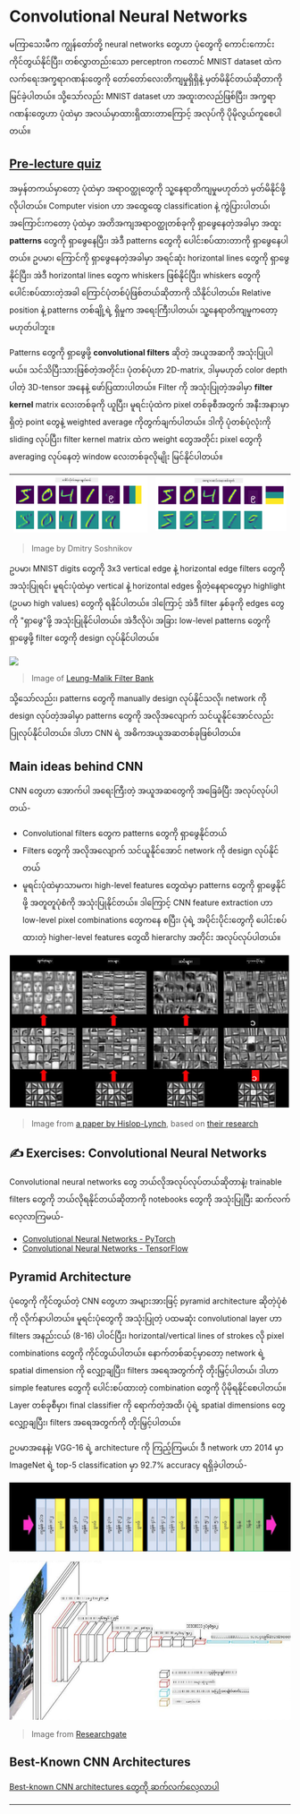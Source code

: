 <!--
CO_OP_TRANSLATOR_METADATA:
{
  "original_hash": "a560d5b845962cf33dc102266e409568",
  "translation_date": "2025-09-23T15:14:13+00:00",
  "source_file": "lessons/4-ComputerVision/07-ConvNets/README.md",
  "language_code": "my"
}
-->
# Convolutional Neural Networks

မကြာသေးမီက ကျွန်တော်တို့ neural networks တွေဟာ ပုံတွေကို ကောင်းကောင်းကိုင်တွယ်နိုင်ပြီး၊ တစ်လွှာတည်းသော perceptron ကတောင် MNIST dataset ထဲက လက်ရေးအက္ခရာဂဏန်းတွေကို တော်တော်လေးတိကျမှုရှိရှိနဲ့ မှတ်မိနိုင်တယ်ဆိုတာကို မြင်ခဲ့ပါတယ်။ သို့သော်လည်း MNIST dataset ဟာ အထူးတလည်ဖြစ်ပြီး၊ အက္ခရာဂဏန်းတွေဟာ ပုံထဲမှာ အလယ်မှာထားရှိထားတာကြောင့် အလုပ်ကို ပိုမိုလွယ်ကူစေပါတယ်။

## [Pre-lecture quiz](https://ff-quizzes.netlify.app/en/ai/quiz/13)

အမှန်တကယ်မှာတော့ ပုံထဲမှာ အရာဝတ္ထုတွေကို သူ့နေရာတိကျမှုမဟုတ်ဘဲ မှတ်မိနိုင်ဖို့လိုပါတယ်။ Computer vision ဟာ အထွေထွေ classification နဲ့ ကွဲပြားပါတယ်၊ အကြောင်းကတော့ ပုံထဲမှာ အတိအကျအရာဝတ္ထုတစ်ခုကို ရှာဖွေနေတဲ့အခါမှာ အထူး **patterns** တွေကို ရှာဖွေနေပြီး၊ အဲဒီ patterns တွေကို ပေါင်းစပ်ထားတာကို ရှာဖွေနေပါတယ်။ ဥပမာ၊ ကြောင်ကို ရှာဖွေနေတဲ့အခါမှာ အရင်ဆုံး horizontal lines တွေကို ရှာဖွေနိုင်ပြီး၊ အဲဒီ horizontal lines တွေက whiskers ဖြစ်နိုင်ပြီး၊ whiskers တွေကို ပေါင်းစပ်ထားတဲ့အခါ ကြောင်ပုံတစ်ပုံဖြစ်တယ်ဆိုတာကို သိနိုင်ပါတယ်။ Relative position နဲ့ patterns တစ်ချို့ရဲ့ ရှိမှုက အရေးကြီးပါတယ်၊ သူ့နေရာတိကျမှုကတော့ မဟုတ်ပါဘူး။

Patterns တွေကို ရှာဖွေဖို့ **convolutional filters** ဆိုတဲ့ အယူအဆကို အသုံးပြုပါမယ်။ သင်သိပြီးသားဖြစ်တဲ့အတိုင်း၊ ပုံတစ်ပုံဟာ 2D-matrix, ဒါမှမဟုတ် color depth ပါတဲ့ 3D-tensor အနေနဲ့ ဖော်ပြထားပါတယ်။ Filter ကို အသုံးပြုတဲ့အခါမှာ **filter kernel** matrix လေးတစ်ခုကို ယူပြီး၊ မူရင်းပုံထဲက pixel တစ်ခုစီအတွက် အနီးအနားမှာရှိတဲ့ point တွေနဲ့ weighted average ကိုတွက်ချက်ပါတယ်။ ဒါကို ပုံတစ်ပုံလုံးကို sliding လုပ်ပြီး၊ filter kernel matrix ထဲက weight တွေအတိုင်း pixel တွေကို averaging လုပ်နေတဲ့ window လေးတစ်ခုလိုမျိုး မြင်နိုင်ပါတယ်။

![Vertical Edge Filter](../../../../../translated_images/filter-vert.b7148390ca0bc356ddc7e55555d2481819c1e86ddde9dce4db5e71a69d6f887f.my.png) | ![Horizontal Edge Filter](../../../../../translated_images/filter-horiz.59b80ed4feb946efbe201a7fe3ca95abb3364e266e6fd90820cb893b4d3a6dda.my.png)
----|----

> Image by Dmitry Soshnikov

ဥပမာ၊ MNIST digits တွေကို 3x3 vertical edge နဲ့ horizontal edge filters တွေကို အသုံးပြုရင်၊ မူရင်းပုံထဲမှာ vertical နဲ့ horizontal edges ရှိတဲ့နေရာတွေမှာ highlight (ဥပမာ high values) တွေကို ရနိုင်ပါတယ်။ ဒါကြောင့် အဲဒီ filter နှစ်ခုကို edges တွေကို "ရှာဖွေ"ဖို့ အသုံးပြုနိုင်ပါတယ်။ အဲဒီလိုပဲ၊ အခြား low-level patterns တွေကို ရှာဖွေဖို့ filter တွေကို design လုပ်နိုင်ပါတယ်။

<img src="images/lmfilters.jpg" width="500" align="center"/>

> Image of [Leung-Malik Filter Bank](https://www.robots.ox.ac.uk/~vgg/research/texclass/filters.html)

သို့သော်လည်း၊ patterns တွေကို manually design လုပ်နိုင်သလို၊ network ကို design လုပ်တဲ့အခါမှာ patterns တွေကို အလိုအလျောက် သင်ယူနိုင်အောင်လည်း ပြုလုပ်နိုင်ပါတယ်။ ဒါဟာ CNN ရဲ့ အဓိကအယူအဆတစ်ခုဖြစ်ပါတယ်။

## Main ideas behind CNN

CNN တွေဟာ အောက်ပါ အရေးကြီးတဲ့ အယူအဆတွေကို အခြေခံပြီး အလုပ်လုပ်ပါတယ်-

* Convolutional filters တွေက patterns တွေကို ရှာဖွေနိုင်တယ်
* Filters တွေကို အလိုအလျောက် သင်ယူနိုင်အောင် network ကို design လုပ်နိုင်တယ်
* မူရင်းပုံထဲမှာသာမက၊ high-level features တွေထဲမှာ patterns တွေကို ရှာဖွေနိုင်ဖို့ အတူတူပုံစံကို အသုံးပြုနိုင်တယ်။ ဒါကြောင့် CNN feature extraction ဟာ low-level pixel combinations တွေကနေ စပြီး၊ ပုံရဲ့ အပိုင်းပိုင်းတွေကို ပေါင်းစပ်ထားတဲ့ higher-level features တွေထိ hierarchy အတိုင်း အလုပ်လုပ်ပါတယ်။

![Hierarchical Feature Extraction](../../../../../translated_images/FeatureExtractionCNN.d9b456cbdae7cb643fde3032b81b2940e3cf8be842e29afac3f482725ba7f95c.my.png)

> Image from [a paper by Hislop-Lynch](https://www.semanticscholar.org/paper/Computer-vision-based-pedestrian-trajectory-Hislop-Lynch/26e6f74853fc9bbb7487b06dc2cf095d36c9021d), based on [their research](https://dl.acm.org/doi/abs/10.1145/1553374.1553453)

## ✍️ Exercises: Convolutional Neural Networks

Convolutional neural networks တွေ ဘယ်လိုအလုပ်လုပ်တယ်ဆိုတာနဲ့၊ trainable filters တွေကို ဘယ်လိုရနိုင်တယ်ဆိုတာကို notebooks တွေကို အသုံးပြုပြီး ဆက်လက်လေ့လာကြမယ်-

* [Convolutional Neural Networks - PyTorch](ConvNetsPyTorch.ipynb)
* [Convolutional Neural Networks - TensorFlow](ConvNetsTF.ipynb)

## Pyramid Architecture

ပုံတွေကို ကိုင်တွယ်တဲ့ CNN တွေဟာ အများအားဖြင့် pyramid architecture ဆိုတဲ့ပုံစံကို လိုက်နာပါတယ်။ မူရင်းပုံတွေကို အသုံးပြုတဲ့ ပထမဆုံး convolutional layer ဟာ filters အနည်းငယ် (8-16) ပါဝင်ပြီး၊ horizontal/vertical lines of strokes လို pixel combinations တွေကို ကိုင်တွယ်ပါတယ်။ နောက်တစ်ဆင့်မှာတော့ network ရဲ့ spatial dimension ကို လျှော့ချပြီး၊ filters အရေအတွက်ကို တိုးမြှင့်ပါတယ်၊ ဒါဟာ simple features တွေကို ပေါင်းစပ်ထားတဲ့ combination တွေကို ပိုမိုရနိုင်စေပါတယ်။ Layer တစ်ခုစီမှာ၊ final classifier ကို ရောက်တဲ့အထိ၊ ပုံရဲ့ spatial dimensions တွေ လျှော့ချပြီး၊ filters အရေအတွက်ကို တိုးမြှင့်ပါတယ်။

ဥပမာအနေနဲ့၊ VGG-16 ရဲ့ architecture ကို ကြည့်ကြမယ်၊ ဒီ network ဟာ 2014 မှာ ImageNet ရဲ့ top-5 classification မှာ 92.7% accuracy ရရှိခဲ့ပါတယ်-

![ImageNet Layers](../../../../../translated_images/vgg-16-arch1.d901a5583b3a51baeaab3e768567d921e5d54befa46e1e642616c5458c934028.my.jpg)

![ImageNet Pyramid](../../../../../translated_images/vgg-16-arch.64ff2137f50dd49fdaa786e3f3a975b3f22615efd13efb19c5d22f12e01451a1.my.jpg)

> Image from [Researchgate](https://www.researchgate.net/figure/Vgg16-model-structure-To-get-the-VGG-NIN-model-we-replace-the-2-nd-4-th-6-th-7-th_fig2_335194493)

## Best-Known CNN Architectures

[Best-known CNN architectures တွေကို ဆက်လက်လေ့လာပါ](CNN_Architectures.md)

---

